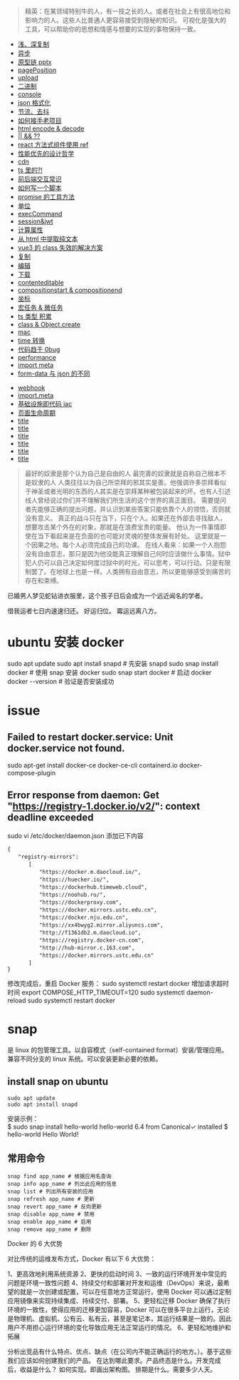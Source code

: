 > 精英：在某领域特别牛的人，有一技之长的人。或者在社会上有很高地位和影响力的人。这些人比普通人更容易接受到隐秘的知识。
> 可视化是强大的工具，可以帮助你的思想和情感与想要的实现的事物保持一致。

- [浅、深复制](/confuse/clone.html)
- [异步](/confuse/async.html)
- [原型链 pptx](/confuse/jsPrototypeChain.pptx)
- [pagePosition](/confuse/pagePosition.html)
- [upload](/confuse/upload.html)
- [二进制](/confuse/bit.html)
- [console](/browser/console.html)
- [json 格式化](/language/javascript/json-transfer.html)
- [节流、去抖](/confuse/throttleDebouncd.html)
- [如何接手老项目](/confuse/takeOverProject.html)
- [html encode & decode](/confuse/htmlEncodeDecode.html)
- [|| && ??](/confuse/shortCircuitOperator.html)
- [react 方法式组件使用 ref ](/confuse/reactFnComp%26Ref.html)
- [性能优先的设计哲学](/confuse/title.html)
- [cdn](/confuse/cdn.html)
- [ts 里的?!](/confuse/tsQuestionMarkExclamationPoint.html)
- [前后端交互常识](/confuse/front&end.html)
- [如何写一个脚本](/confuse/writeScript.html)
- [promise 的工具方法](/confuse/promise.html)
- [单位](/confuse/unit.html)
- [execCommand](/confuse/execCommand.html)
- [session&jwt](/confuse/session&jwt.html)
- [计算属性](/confuse/getComputedStyle.html)
- [从 html 中提取纯文本](/confuse/extractText.html)
- [vue3 的 class 失效的解决方案](/confuse/vue3Class.html)
- [复制](/confuse/copy.html)
- [编辑](/confuse/edit.html)
- [下载](/confuse/download.html)
- [contenteditable](/confuse/contenteditable.html)
- [compositionstart & compositionend](/confuse/compositionstartCompositionend.html)
- [坐标](/confuse/position.html)
- [宏任务 & 微任务](/confuse/macroTask&MicroTask.html)
- [ts 类型 积累](/confuse/tsTypeAccumulate.html)
- [class & Object.create](/confuse/classObjectCreate.html)
- [mac](/confuse/mac.html)
- [time 转换](/confuse/timeTransfer.html)
- [代码趋于 0bug](/confuse/bug0.html)
- [performance](/confuse/performance.html)
- [import meta](/confuse/importMeta.html)
- [form-data 与 json 的不同](/confuse/formData&json.html)
<!-- - [ors指标](/confuse/ors.html) -->
- [webhook](/confuse/webhook.html)
- [import.meta](/confuse/importMata.html)
- [基础设施即代码 iac](/confuse/iac.html)
- [页面生命周期](/confuse/pageLife.html)
- [title](/confuse/title.html)
- [title](/confuse/title.html)
- [title](/confuse/title.html)
- [title](/confuse/title.html)
- [title](/confuse/title.html)
- [title](/confuse/title.html)

> 最好的奴隶是那个认为自己是自由的人
> 最完善的奴隶就是自称自己根本不是奴隶的人
> 人类往往以为自己所崇拜的邪其实是善。他强调许多崇拜看似于神圣或者光明的东西的人其实是在崇拜某种被包装起来的坏。也有人引述线人曾经说过你们并不理解我们所生活的这个世界的真正面目。
> 需要提问者先能够正确的提出问题，并认识到某些答案只能依靠个人的领悟，否则就没有意义。
> 真正的战斗只在当下，只在个人。如果还在外部去寻找敌人，想要攻击某个外在的对象，那就是在浪费宝贵的能量。
> 他认为一件事情即使在当下看起来是在负面的也可能对灵魂的整体发展有好处。
> 这里就是一个因果之地。每个人必须完成自己的功课。
> 在线人看来：如果一个人抱怨没有自由意志，那只是因为他没能真正理解自己何时应该做什么事情。狱中犯人仍可以自己决定如何度过狱中的时光，可以思考，可以行动。只是有限制罢了。在地球上也是一样。人类拥有自由意志，所以更能够感受到痛苦的存在和束缚。

已婚男人梦见蛇钻进衣服里，这个孩子日后会成为一个远近闻名的学者。

借我运者七日内速速归还。
好运归位。
霉运远离八方。

# ubuntu 安装 docker

sudo apt update
sudo apt install snapd # 先安装 snapd
sudo snap install docker # 使用 snap 安装 docker
sudo snap start docker # 启动 docker
docker --version # 验证是否安装成功

# issue

## Failed to restart docker.service: Unit docker.service not found.

sudo apt-get install docker-ce docker-ce-cli containerd.io docker-compose-plugin

## Error response from daemon: Get "https://registry-1.docker.io/v2/": context deadline exceeded

sudo vi /etc/docker/daemon.json
添加已下内容

```
{
　　"registry-mirrors":
　　　　[
　　　　　　"https://docker.m.daocloud.io/",
　　　　　　"https://huecker.io/",
　　　　　　"https://dockerhub.timeweb.cloud",
　　　　　　"https://noohub.ru/",
　　　　　　"https://dockerproxy.com",
　　　　　　"https://docker.mirrors.ustc.edu.cn",
　　　　　　"https://docker.nju.edu.cn",
　　　　　　"https://xx4bwyg2.mirror.aliyuncs.com",
　　　　　　"http://f1361db2.m.daocloud.io",
　　　　　　"https://registry.docker-cn.com",
　　　　　　"http://hub-mirror.c.163.com",
　　　　　　"https://docker.mirrors.ustc.edu.cn"
　　　　]
}
```

修改完成后，重启 Docker 服务：
sudo systemctl restart docker
增加请求超时时间
export COMPOSE_HTTP_TIMEOUT=120
sudo systemctl daemon-reload
sudo systemctl restart docker

# snap

是 linux 的包管理工具。以自容模式（self-contained format）安装/管理应用。兼容不同分支的 linux 系统。可以安装更新必要的依赖。

## install snap on ubuntu

```
sudo apt update
sudo apt install snapd
```

安装示例：  
$ sudo snap install hello-world
hello-world 6.4 from Canonical✓ installed
$ hello-world
Hello World!

## 常用命令

```
snap find app_name # 根据应用名查询
snap info app_name # 列出此应用的信息
snap list # 列出所有安装的应用
snap refresh app_name # 更新
snap revert app_name # 反向更新
snap disable app_name # 禁用
snap enable app_name # 启用
snap remove app_name # 删除
```

Docker 的 6 大优势

对比传统的运维发布方式，Docker 有以下 6 大优势：

1、更高效地利用系统资源
2、更快的启动时间
3、一致的运行环境开发中常见的问题是环境一致性问题
4、持续交付和部署对开发和运维（DevOps）来说，最希望的就是一次创建或配置，可以在任意地方正常运行，使用 Docker 可以通过定制应用镜像来实现持续集成、持续交付、部署。
5、更轻松迁移 Docker 确保了执行环境的一致性，使得应用的迁移更加容易，Docker 可以在很多平台上运行，无论是物理机、虚拟机、公有云、私有云，甚至是笔记本，其运行结果是一致的。因此用户不用担心运行环境的变化导致应用无法正常运行的情况。
6、更轻松地维护和拓展

分析出竞品有什么特点、优点、缺点（在公司内不能正确运行的地方。）。基于这些我们应该如何创建我们的产品。
在达到哪此要求。产品终态是什么。开发完成后，收益是什么？
如何实现。即画出架构图。
排期是什么。需要多少人天。
